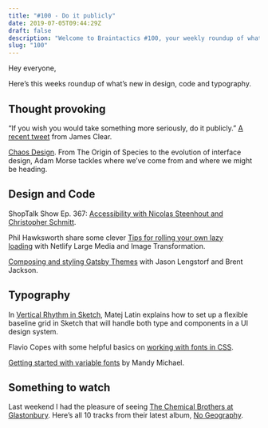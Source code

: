 ```yaml
---
title: "#100 - Do it publicly"
date: 2019-07-05T09:44:29Z
draft: false
description: "Welcome to Braintactics #100, your weekly roundup of what’s happening in design, code and typography."
slug: "100"
---
```


Hey everyone,

Here’s this weeks roundup of what’s new in design, code and typography.

## Thought provoking

“If you wish you would take something more seriously, do it publicly.” [A recent tweet](https://twitter.com/JamesClear/status/1146032077332242432) from James Clear.

[Chaos Design](http://mrmrs.cc/writing/chaos-design/). From The Origin of Species to the evolution of interface design, Adam Morse tackles where we’ve come from and where we might be heading.

## Design and Code

ShopTalk Show Ep. 367: [Accessibility with Nicolas Steenhout and Christopher Schmitt](https://shoptalkshow.com/episodes/367/).

Phil Hawksworth share some clever [Tips for rolling your own lazy loading](https://css-tricks.com/tips-for-rolling-your-own-lazy-loading/) with Netlify Large Media and Image Transformation.

[Composing and styling Gatsby Themes](https://www.youtube.com/watch?v=6Z4p-qjnKCQ&list=PLz8Iz-Fnk_eTpvd49Sa77NiF8Uqq5Iykx&index=2&t=120s) with Jason Lengstorf and Brent Jackson.

## Typography

In [Vertical Rhythm in Sketch](https://betterwebtype.com/articles/2019/07/02/designing-with-a-baseline-grid-and-vertical-rhythm-in-sketch/), Matej Latin explains how to set up a flexible baseline grid in Sketch that will handle both type and components in a UI design system.

Flavio Copes with some helpful basics on [working with fonts in CSS](https://flaviocopes.com/css-fonts/).

[Getting started with variable fonts](https://variablefonts.dev/getting-started/) by Mandy Michael.

## Something to watch

Last weekend I had the pleasure of seeing [The Chemical Brothers at Glastonbury](https://www.youtube.com/watch?v=OrOE2y0Fj2w). Here’s all 10 tracks from their latest album, [No Geography](https://www.youtube.com/playlist?list=OLAK5uy_k2IZoHYVzHiSn73DnrpNySvReG3y1_qrg).
